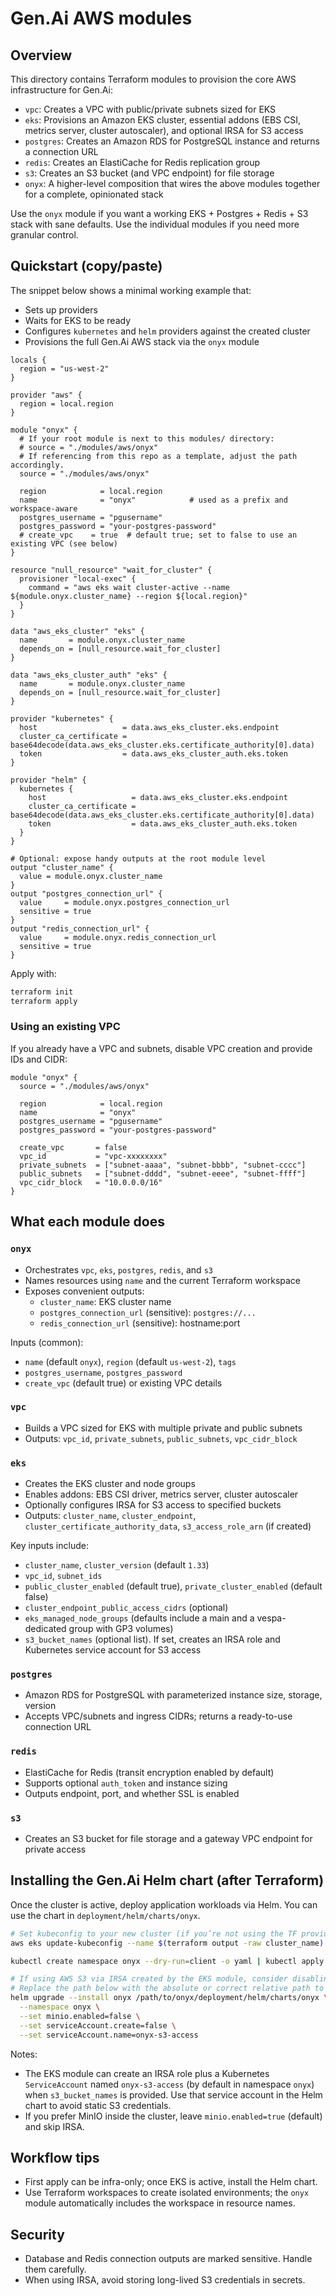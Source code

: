 # Gen.Ai AWS modules

## Overview
This directory contains Terraform modules to provision the core AWS infrastructure for Gen.Ai:

- `vpc`: Creates a VPC with public/private subnets sized for EKS
- `eks`: Provisions an Amazon EKS cluster, essential addons (EBS CSI, metrics server, cluster autoscaler), and optional IRSA for S3 access
- `postgres`: Creates an Amazon RDS for PostgreSQL instance and returns a connection URL
- `redis`: Creates an ElastiCache for Redis replication group
- `s3`: Creates an S3 bucket (and VPC endpoint) for file storage
- `onyx`: A higher-level composition that wires the above modules together for a complete, opinionated stack

Use the `onyx` module if you want a working EKS + Postgres + Redis + S3 stack with sane defaults. Use the individual modules if you need more granular control.

## Quickstart (copy/paste)
The snippet below shows a minimal working example that:
- Sets up providers
- Waits for EKS to be ready
- Configures `kubernetes` and `helm` providers against the created cluster
- Provisions the full Gen.Ai AWS stack via the `onyx` module

```hcl
locals {
  region = "us-west-2"
}

provider "aws" {
  region = local.region
}

module "onyx" {
  # If your root module is next to this modules/ directory:
  # source = "./modules/aws/onyx"
  # If referencing from this repo as a template, adjust the path accordingly.
  source = "./modules/aws/onyx"

  region            = local.region
  name              = "onyx"            # used as a prefix and workspace-aware
  postgres_username = "pgusername"
  postgres_password = "your-postgres-password"
  # create_vpc    = true  # default true; set to false to use an existing VPC (see below)
}

resource "null_resource" "wait_for_cluster" {
  provisioner "local-exec" {
    command = "aws eks wait cluster-active --name ${module.onyx.cluster_name} --region ${local.region}"
  }
}

data "aws_eks_cluster" "eks" {
  name       = module.onyx.cluster_name
  depends_on = [null_resource.wait_for_cluster]
}

data "aws_eks_cluster_auth" "eks" {
  name       = module.onyx.cluster_name
  depends_on = [null_resource.wait_for_cluster]
}

provider "kubernetes" {
  host                   = data.aws_eks_cluster.eks.endpoint
  cluster_ca_certificate = base64decode(data.aws_eks_cluster.eks.certificate_authority[0].data)
  token                  = data.aws_eks_cluster_auth.eks.token
}

provider "helm" {
  kubernetes {
    host                   = data.aws_eks_cluster.eks.endpoint
    cluster_ca_certificate = base64decode(data.aws_eks_cluster.eks.certificate_authority[0].data)
    token                  = data.aws_eks_cluster_auth.eks.token
  }
}

# Optional: expose handy outputs at the root module level
output "cluster_name" {
  value = module.onyx.cluster_name
}
output "postgres_connection_url" {
  value     = module.onyx.postgres_connection_url
  sensitive = true
}
output "redis_connection_url" {
  value     = module.onyx.redis_connection_url
  sensitive = true
}
```

Apply with:

```bash
terraform init
terraform apply
```

### Using an existing VPC
If you already have a VPC and subnets, disable VPC creation and provide IDs and CIDR:

```hcl
module "onyx" {
  source = "./modules/aws/onyx"

  region            = local.region
  name              = "onyx"
  postgres_username = "pgusername"
  postgres_password = "your-postgres-password"

  create_vpc       = false
  vpc_id           = "vpc-xxxxxxxx"
  private_subnets  = ["subnet-aaaa", "subnet-bbbb", "subnet-cccc"]
  public_subnets   = ["subnet-dddd", "subnet-eeee", "subnet-ffff"]
  vpc_cidr_block   = "10.0.0.0/16"
}
```

## What each module does

### `onyx`
- Orchestrates `vpc`, `eks`, `postgres`, `redis`, and `s3`
- Names resources using `name` and the current Terraform workspace
- Exposes convenient outputs:
  - `cluster_name`: EKS cluster name
  - `postgres_connection_url` (sensitive): `postgres://...`
  - `redis_connection_url` (sensitive): hostname:port

Inputs (common):
- `name` (default `onyx`), `region` (default `us-west-2`), `tags`
- `postgres_username`, `postgres_password`
- `create_vpc` (default true) or existing VPC details

### `vpc`
- Builds a VPC sized for EKS with multiple private and public subnets
- Outputs: `vpc_id`, `private_subnets`, `public_subnets`, `vpc_cidr_block`

### `eks`
- Creates the EKS cluster and node groups
- Enables addons: EBS CSI driver, metrics server, cluster autoscaler
- Optionally configures IRSA for S3 access to specified buckets
- Outputs: `cluster_name`, `cluster_endpoint`, `cluster_certificate_authority_data`, `s3_access_role_arn` (if created)

Key inputs include:
- `cluster_name`, `cluster_version` (default `1.33`)
- `vpc_id`, `subnet_ids`
- `public_cluster_enabled` (default true), `private_cluster_enabled` (default false)
- `cluster_endpoint_public_access_cidrs` (optional)
- `eks_managed_node_groups` (defaults include a main and a vespa-dedicated group with GP3 volumes)
- `s3_bucket_names` (optional list). If set, creates an IRSA role and Kubernetes service account for S3 access

### `postgres`
- Amazon RDS for PostgreSQL with parameterized instance size, storage, version
- Accepts VPC/subnets and ingress CIDRs; returns a ready-to-use connection URL

### `redis`
- ElastiCache for Redis (transit encryption enabled by default)
- Supports optional `auth_token` and instance sizing
- Outputs endpoint, port, and whether SSL is enabled

### `s3`
- Creates an S3 bucket for file storage and a gateway VPC endpoint for private access

## Installing the Gen.Ai Helm chart (after Terraform)
Once the cluster is active, deploy application workloads via Helm. You can use the chart in `deployment/helm/charts/onyx`.

```bash
# Set kubeconfig to your new cluster (if you’re not using the TF providers for kubernetes/helm)
aws eks update-kubeconfig --name $(terraform output -raw cluster_name) --region ${AWS_REGION:-us-west-2}

kubectl create namespace onyx --dry-run=client -o yaml | kubectl apply -f -

# If using AWS S3 via IRSA created by the EKS module, consider disabling MinIO
# Replace the path below with the absolute or correct relative path to the onyx Helm chart
helm upgrade --install onyx /path/to/onyx/deployment/helm/charts/onyx \
  --namespace onyx \
  --set minio.enabled=false \
  --set serviceAccount.create=false \
  --set serviceAccount.name=onyx-s3-access
```

Notes:
- The EKS module can create an IRSA role plus a Kubernetes `ServiceAccount` named `onyx-s3-access` (by default in namespace `onyx`) when `s3_bucket_names` is provided. Use that service account in the Helm chart to avoid static S3 credentials.
- If you prefer MinIO inside the cluster, leave `minio.enabled=true` (default) and skip IRSA.

## Workflow tips
- First apply can be infra-only; once EKS is active, install the Helm chart.
- Use Terraform workspaces to create isolated environments; the `onyx` module automatically includes the workspace in resource names.

## Security
- Database and Redis connection outputs are marked sensitive. Handle them carefully.
- When using IRSA, avoid storing long-lived S3 credentials in secrets.
